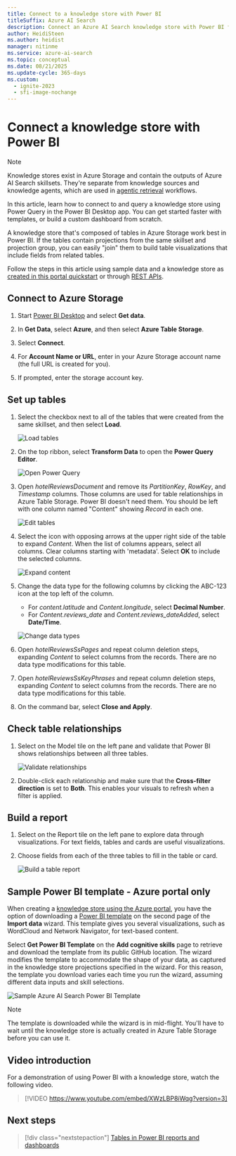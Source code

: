 ```yaml
---
title: Connect to a knowledge store with Power BI
titleSuffix: Azure AI Search
description: Connect an Azure AI Search knowledge store with Power BI for analysis and exploration.
author: HeidiSteen
ms.author: heidist
manager: nitinme
ms.service: azure-ai-search
ms.topic: conceptual
ms.date: 08/21/2025
ms.update-cycle: 365-days
ms.custom:
  - ignite-2023
  - sfi-image-nochange
---
```


# Connect a knowledge store with Power BI

> [!NOTE]
> Knowledge stores exist in Azure Storage and contain the outputs of Azure AI Search skillsets. They're separate from knowledge sources and knowledge agents, which are used in [agentic retrieval](search-agentic-retrieval-concept.md) workflows.

In this article, learn how to connect to and query a knowledge store using Power Query in the Power BI Desktop app. You can get started faster with templates, or build a custom dashboard from scratch.

A knowledge store that's composed of tables in Azure Storage work best in Power BI. If the tables contain projections from the same skillset and projection group, you can easily "join" them to build table visualizations that include fields from related tables.

Follow the steps in this article using sample data and a knowledge store as [created in this portal quickstart](knowledge-store-create-portal.md) or through [REST APIs](knowledge-store-create-rest.md). 

## Connect to Azure Storage

1. Start [Power BI Desktop](https://powerbi.microsoft.com/downloads/) and select **Get data**. 

1. In **Get Data**, select **Azure**, and then select **Azure Table Storage**.

1. Select **Connect**.

1. For **Account Name or URL**, enter in your Azure Storage account name (the full URL is created for you).

1. If prompted, enter the storage account key.

## Set up tables

1. Select the checkbox next to all of the tables that were created from the same skillset, and then select **Load**.

   ![Load tables](media/knowledge-store-connect-power-bi/power-bi-load-tables.png "Load tables")

1. On the top ribbon, select **Transform Data** to open the **Power Query Editor**.

   ![Open Power Query](media/knowledge-store-connect-power-bi/powerbi-edit-queries.png "Open Power Query")

1. Open *hotelReviewsDocument* and remove its *PartitionKey*, *RowKey*, and *Timestamp* columns. Those columns are used for table relationships in Azure Table Storage. Power BI doesn't need them. You should be left with one column named "Content" showing *Record* in each one. 

   ![Edit tables](media/knowledge-store-connect-power-bi/powerbi-edit-table.png "Edit tables")

1. Select the icon with opposing arrows at the upper right side of the table to expand *Content*. When the list of columns appears, select all columns. Clear columns starting with 'metadata'. Select **OK** to include the selected columns.

   ![Expand content](media/knowledge-store-connect-power-bi/powerbi-expand-content-table.png "Expand content")

1. Change the data type for the following columns by clicking the  ABC-123 icon at the top left of the column.

   + For *content.latitude* and *Content.longitude*, select **Decimal Number**.
   + For *Content.reviews_date* and *Content.reviews_dateAdded*,  select **Date/Time**.

   ![Change data types](media/knowledge-store-connect-power-bi/powerbi-change-type.png "Change data types")

1. Open *hotelReviewsSsPages* and repeat column deletion steps, expanding *Content* to select columns from the records. There are no data type modifications for this table.

1. Open *hotelReviewsSsKeyPhrases* and repeat column deletion steps, expanding *Content* to select columns from the records. There are no data type modifications for this table.

1. On the command bar, select **Close and Apply**.

## Check table relationships

1. Select on the Model tile on the left pane and validate that Power BI shows relationships between all three tables.

   ![Validate relationships](media/knowledge-store-connect-power-bi/powerbi-relationships.png "Validate relationships")

1. Double-click each relationship and make sure that the **Cross-filter direction** is set to **Both**.  This enables your visuals to refresh when a filter is applied.

## Build a report

1. Select on the Report tile on the left pane to explore data through visualizations. For text fields, tables and cards are useful visualizations.

1. Choose fields from each of the three tables to fill in the table or card.

   ![Build a table report](media/knowledge-store-connect-power-bi/power-bi-table-report.png "Build a table report")

## Sample Power BI template - Azure portal only

When creating a [knowledge store using the Azure portal](knowledge-store-create-portal.md), you have the option of downloading a [Power BI template](https://github.com/Azure-Samples/cognitive-search-templates) on the second page of the **Import data** wizard. This template gives you several visualizations, such as WordCloud and Network Navigator, for text-based content. 

Select **Get Power BI Template** on the **Add cognitive skills** page to retrieve and download the template from its public GitHub location. The wizard modifies the template to accommodate the shape of your data, as captured in the knowledge store projections specified in the wizard. For this reason, the template you download varies each time you run the wizard, assuming different data inputs and skill selections.

![Sample Azure AI Search Power BI Template](media/knowledge-store-connect-power-bi/powerbi-sample-template-portal-only.png "Sample Power BI template")

> [!NOTE]
> The template is downloaded while the wizard is in mid-flight. You'll have to wait until the knowledge store is actually created in Azure Table Storage before you can use it.

## Video introduction

For a demonstration of using Power BI with a knowledge store, watch the following video.

> [!VIDEO https://www.youtube.com/embed/XWzLBP8iWqg?version=3]

## Next steps

> [!div class="nextstepaction"]
> [Tables in Power BI reports and dashboards](/power-bi/visuals/power-bi-visualization-tables)

